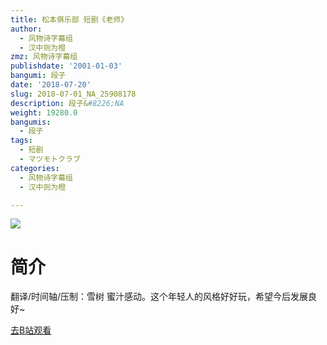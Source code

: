 ```yaml
---
title: 松本俱乐部 短剧《老师》
author:
  - 风物诗字幕组
  - 汉中则为橙
zmz: 风物诗字幕组
publishdate: '2001-01-03'
bangumi: 段子
date: '2018-07-20'
slug: 2018-07-01_NA_25908178
description: 段子&#8226;NA
weight: 19280.0
bangumis:
  - 段子
tags:
  - 短剧
  - マツモトクラブ
categories:
  - 风物诗字幕组
  - 汉中则为橙

---
```

![](https://i.imgur.com/KwbpbzU.jpg)
# 简介  
翻译/时间轴/压制：雪树
蜜汁感动。这个年轻人的风格好好玩，希望今后发展良好~  

[去B站观看](https://www.bilibili.com/video/av25908178/)
 

